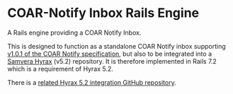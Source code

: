 # COAR-Notify Inbox Rails Engine

A Rails engine providing a COAR Notify Inbox.

This is designed to function as a standalone COAR Notify inbox supporting [v1.0.1 of the COAR Notify specification](https://coar-notify.net/specification/1.0.1/), but also to be integrated into a [Samvera Hyrax](https://github.com/samvera/hyrax) (v5.2) repository. It is therefore implemented in Rails 7.2 which is a requirement of Hyrax 5.2.

There is a [related Hyrax 5.2 integration GitHub repository](https://github.com/antleaf/hyrax-coar-notify). 




